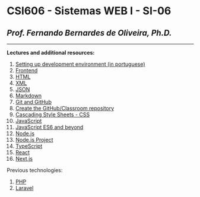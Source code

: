 # CSI606 - Sistemas WEB I - SI-06

## *Prof. Fernando Bernardes de Oliveira, Ph.D.*

---

**Lectures and additional resources:**

1. [Setting up development environment (in portuguese)](./setting-environment-nodejs.md)
1. [Frontend](frontend.md)
1. [HTML](html.md)
1. [XML](xml.md)
1. [JSON](json.md)
1. [Markdown](markdown.md)
1. [Git and GitHub](git-and-github.md)
1. [Create the GitHub/Classroom repository](create-classroom-repository.md)
1. [Cascading Style Sheets - CSS](css.md)
1. [JavaScript](javascript.md)
1. [JavaScript ES6 and beyond](./jses6-and-beyond.md)
1. [Node.js](./nodejs.md)
1. [Node.js Project](./nodejs-project.md)
1. [TypeScript](./typescript.md)
1. [React](./react.md)
1. [Next.js](./nextjs.md)

Previous technologies:

1. [PHP](php.md)
1. [Laravel](laravel.md)
